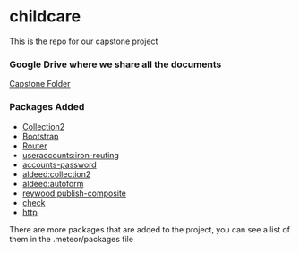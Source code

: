 # childcare
This is the repo for our capstone project

<h3>Google Drive where we share all the documents</h3>
<a href="https://drive.google.com/folderview?id=0B_wlnD2xTjjNfkdpX0pFRDNVdE5Ca3J5WUc3aXN1SWF0cGFiTVA1dFFabGhYejRGdmhxeG8&usp=sharing">Capstone Folder</a>

<h3>Packages Added</h3>
<ul>
	<li><a href="https://atmospherejs.com/aldeed/collection2">Collection2</a></li>
	<li><a href="https://atmospherejs.com/twbs/bootstrap">Bootstrap</a></li>
	<li><a href="https://atmospherejs.com/iron/router">Router</a></li>
	<li><a href="https://atmospherejs.com/useraccounts/iron-routing">useraccounts:iron-routing</a></li>
	<li><a href="https://atmospherejs.com/meteor/accounts-password">accounts-password</a></li>
	<li><a href="https://atmospherejs.com/aldeed/collection2">aldeed:collection2</a></li>
	<li><a href="https://atmospherejs.com/aldeed/autoform">aldeed:autoform</a></li>
	<li><a href="https://atmospherejs.com/reywood/publish-composite">reywood:publish-composite</a></li>
	<li><a href="https://atmospherejs.com/meteor/check">check</a></li>
	<li><a href="https://atmospherejs.com/meteor/http">http</a></li>
</ul>
<p>There are more packages that are added to the project, you can see a list of them in the .meteor/packages file</p>
